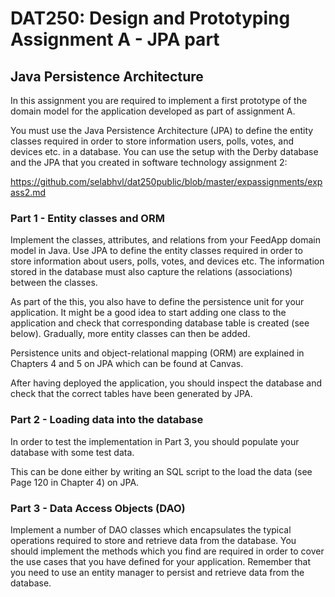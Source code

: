 # DAT250: Design and Prototyping Assignment A - JPA part

## Java Persistence Architecture

In this assignment you are required to implement a first prototype of the domain model for the application developed as part of assignment A.

You must use the Java Persistence Architecture (JPA) to define the entity classes required in order to store information users, polls, votes, and devices etc. in a database. You can use the setup with the Derby database and the JPA that you created in software technology assignment 2:

https://github.com/selabhvl/dat250public/blob/master/expassignments/expass2.md

### Part 1 - Entity classes and ORM

Implement the classes, attributes, and relations from your FeedApp domain model in Java. Use JPA to define the entity classes required in order to store information about users, polls, votes, and devices etc. The information stored in the database must also capture the relations (associations) between the classes.

As part of the this, you also have to define the persistence unit for your application. It might be a good idea to start adding one class to the application and check that corresponding database table is created (see below). Gradually, more entity classes can then be added.

Persistence units and object-relational mapping (ORM) are explained in Chapters 4 and 5 on JPA which can be found at Canvas.

After having deployed the application, you should inspect the database and check that the correct tables have been generated by JPA.

### Part 2 - Loading data into the database

In order to test the implementation in Part 3, you should populate your database with some test data.

This can be done either by writing an SQL script to the load the data (see Page 120 in Chapter 4) on JPA.

### Part 3 - Data Access Objects (DAO)

Implement a number of DAO classes which encapsulates the typical operations required to store and retrieve data from the database. You should implement the methods which you find are required in order to cover the use cases that you have defined for your application. Remember that you need to use an entity manager to persist and retrieve data from the database.
